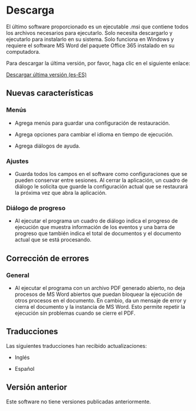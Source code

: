 # Descarga

El último software proporcionado es un ejecutable .msi que contiene todos los archivos necesarios para ejecutarlo.
Solo necesita descargarlo y ejecutarlo para instalarlo en su sistema. Solo funciona en Windows y requiere
el software MS Word del paquete Office 365 instalado en su computadora.

Para descargar la última versión, por favor, haga clic en el siguiente enlace:

<a href="https://github.com/LuighiV/automateword/releases/download/v1.0.0.3/IIDInstaller-1.0.0.3-Release-x64-es-es.msi" 
   class="downloadButton"> <i class="fa fa-download"></i> Descargar última versión (es-ES) </a> 

## Nuevas características

### Menús

- Agrega menús para guardar una configuración de restauración.

- Agrega opciones para cambiar el idioma en tiempo de ejecución.

- Agrega diálogos de ayuda.

### Ajustes

- Guarda todos los campos en el software como configuraciones que se pueden conservar entre sesiones.
  Al cerrar la aplicación, un cuadro de diálogo le solicita que guarde la configuración actual que se restaurará
  la próxima vez que abra la aplicación.

### Diálogo de progreso

- Al ejecutar el programa un cuadro de diálogo indica el progreso de ejecución que muestra información de los eventos y una
  barra de progreso que también indica el total de documentos y el documento actual que se está procesando.

## Corrección de errores

### General

- Al ejecutar el programa con un archivo PDF generado abierto, no deja procesos de MS Word abiertos que puedan
  bloquear la ejecución de otros procesos en el documento. En cambio, da un mensaje de error y cierra el documento
  y la instancia de MS Word. Esto permite repetir la ejecución sin problemas cuando se cierre el PDF.

## Traducciones

Las siguientes traducciones han recibido actualizaciones:

- Inglés

- Español


## Versión anterior

Este software no tiene versiones publicadas anteriormente.